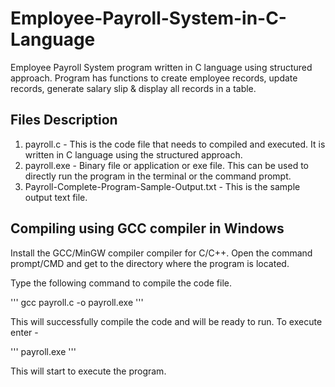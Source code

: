 # Employee-Payroll-System-in-C-Language
Employee Payroll System program written in C language using structured approach. Program has functions to create employee records, update records, generate salary slip &amp; display all records in a table.

## Files Description

1. payroll.c - This is the code file that needs to compiled and executed. It is written in C language using the structured approach.
2. payroll.exe - Binary file or application or exe file. This can be used to directly run the program in the terminal or the command prompt.
3. Payroll-Complete-Program-Sample-Output.txt - This is the sample output text file.

## Compiling using GCC compiler in Windows

Install the GCC/MinGW compiler compiler for C/C++.
Open the command prompt/CMD and get to the directory where the program is located.

Type the following command to compile the code file.

'''
gcc payroll.c -o payroll.exe
'''

This will successfully compile the code and will be ready to run. To execute enter -

'''
payroll.exe
'''

This will start to execute the program.
